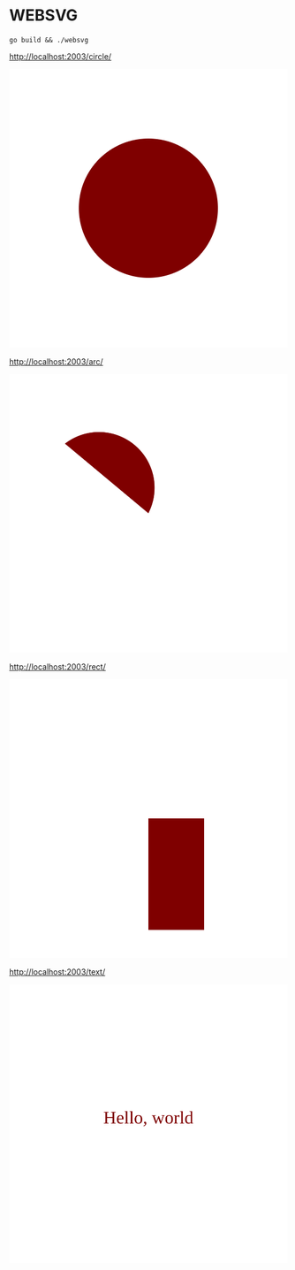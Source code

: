 # WEBSVG

```shell
go build && ./websvg
```

<http://localhost:2003/circle/>

![circle](./circle.svg)

<http://localhost:2003/arc/>

![rect](./arc.svg)

<http://localhost:2003/rect/>

![rect](./rect.svg)

<http://localhost:2003/text/>

![circle](./text.svg)

